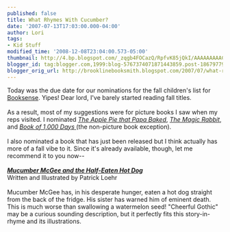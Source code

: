 ```yaml
---
published: false
title: What Rhymes With Cucumber?
date: '2007-07-13T17:03:00.000-04:00'
author: Lori
tags:
- Kid Stuff
modified_time: '2008-12-08T23:04:00.573-05:00'
thumbnail: http://4.bp.blogspot.com/_zqgb4FOCazQ/RpfvK85jQkI/AAAAAAAAACo/QJtcRNMYnOI/s72-c/mucumber.jpg
blogger_id: tag:blogger.com,1999:blog-5767374071871443859.post-1867977978848477041
blogger_orig_url: http://brooklinebooksmith.blogspot.com/2007/07/what-rhymes-with-cucumber.html
---
```


<a href="http://4.bp.blogspot.com/_zqgb4FOCazQ/RpfvK85jQkI/AAAAAAAAACo/QJtcRNMYnOI/s1600-h/mucumber.jpg"><img id="BLOGGER_PHOTO_ID_5086797275563508290" style="FLOAT: right; MARGIN: 0px 0px 10px 10px; CURSOR: hand" alt="" src="http://4.bp.blogspot.com/_zqgb4FOCazQ/RpfvK85jQkI/AAAAAAAAACo/QJtcRNMYnOI/s320/mucumber.jpg" border="0" /></a> Today was the due date for our nominations for the fall children's list for <a href="http://booksense.com/">Booksense</a>. Yipes! Dear lord, I've barely started reading fall titles.<br /><br />As a result, most of my suggestions were for picture books I saw when my reps visited. I nominated <em><a href="http://brooklinebooksmith.blogspot.com/2007/05/whats-new-cover-worth_07.html">The Apple Pie that Papa Baked</a></em>, <em><a href="http://brooklinebooksmith.blogspot.com/2007/06/candlewick-lights-up-my-life.html">The Magic Rabbit</a></em>, and <a href="http://brooklinebooksmith.blogspot.com/2007/07/vacation.html"><em>Book of 1,000 Days</em> </a>(the non-picture book exception).<br /><br />I also nominated a book that has just been released but I think actually has more of a fall vibe to it. Since it's already available, though, let me recommend it to you now--<br /><br /><strong><em><a href="http://brookline.booksense.com/NASApp/store/Product?s=showproduct&isbn=9780060823276">Mucumber McGee and the Half-Eaten Hot Dog</a></em></strong><br />Written and Illustrated by Patrick Loehr<br /><br />Mucumber McGee has, in his desperate hunger, eaten a hot dog straight from the back of the fridge. His sister has warned him of eminent death. This is much worse than swallowing a watermelon seed! "Cheerful Gothic" may be a curious sounding description, but it perfectly fits this story-in-rhyme and its illustrations.